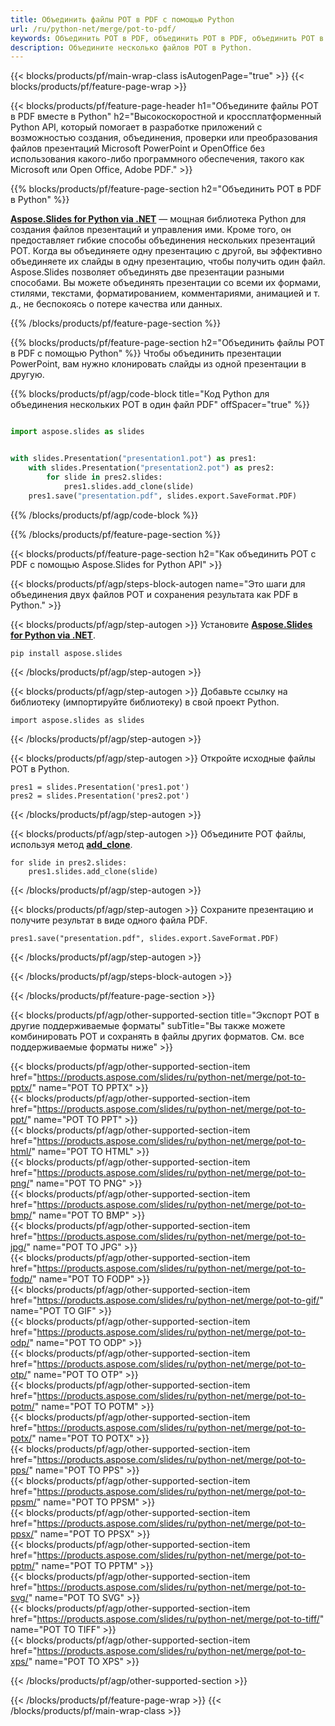 ```yaml
---
title: Объединить файлы POT в PDF с помощью Python
url: /ru/python-net/merge/pot-to-pdf/
keywords: Объединить POT в PDF, объединить POT в PDF, объединить POT в PDF, PowerPoint, презентацию, PDF, Python, Aspose
description: Объедините несколько файлов POT в Python.
---
```


{{< blocks/products/pf/main-wrap-class isAutogenPage="true" >}}
{{< blocks/products/pf/feature-page-wrap >}}

{{< blocks/products/pf/feature-page-header h1="Объедините файлы POT в PDF вместе в Python" h2="Высокоскоростной и кроссплатформенный Python API, который помогает в разработке приложений с возможностью создания, объединения, проверки или преобразования файлов презентаций Microsoft PowerPoint и OpenOffice без использования какого-либо программного обеспечения, такого как Microsoft или Open Office, Adobe PDF." >}}

{{% blocks/products/pf/feature-page-section h2="Объединить POT в PDF в Python" %}}

[**Aspose.Slides for Python via .NET**](https://products.aspose.com/slides/ru/python-net/) — мощная библиотека Python для создания файлов презентаций и управления ими. Кроме того, он предоставляет гибкие способы объединения нескольких презентаций POT. Когда вы объединяете одну презентацию с другой, вы эффективно объединяете их слайды в одну презентацию, чтобы получить один файл. Aspose.Slides позволяет объединять две презентации разными способами. Вы можете объединять презентации со всеми их формами, стилями, текстами, форматированием, комментариями, анимацией и т. д., не беспокоясь о потере качества или данных.

{{% /blocks/products/pf/feature-page-section %}}

{{% blocks/products/pf/feature-page-section  h2="Объединить файлы POT в PDF с помощью Python" %}}
Чтобы объединить презентации PowerPoint, вам нужно клонировать слайды из одной презентации в другую.

{{% blocks/products/pf/agp/code-block title="Код Python для объединения нескольких POT в один файл PDF" offSpacer="true" %}}

```python

import aspose.slides as slides


with slides.Presentation("presentation1.pot") as pres1:
    with slides.Presentation("presentation2.pot") as pres2:
        for slide in pres2.slides:
            pres1.slides.add_clone(slide)
    pres1.save("presentation.pdf", slides.export.SaveFormat.PDF)
```


{{% /blocks/products/pf/agp/code-block %}}

{{% /blocks/products/pf/feature-page-section %}}

{{< blocks/products/pf/feature-page-section  h2="Как объединить POT с PDF с помощью Aspose.Slides for Python API" >}}

{{< blocks/products/pf/agp/steps-block-autogen name="Это шаги для объединения двух файлов POT и сохранения результата как PDF в Python." >}}

{{< blocks/products/pf/agp/step-autogen >}}
Установите [**Aspose.Slides for Python via .NET**](https://products.aspose.com/slides/ru/python-net/).
```
pip install aspose.slides
```
{{< /blocks/products/pf/agp/step-autogen >}}

{{< blocks/products/pf/agp/step-autogen >}}
Добавьте ссылку на библиотеку (импортируйте библиотеку) в свой проект Python.
```
import aspose.slides as slides
```
{{< /blocks/products/pf/agp/step-autogen >}}

{{< blocks/products/pf/agp/step-autogen >}}
Откройте исходные файлы POT в Python.
```
pres1 = slides.Presentation('pres1.pot')
pres2 = slides.Presentation('pres2.pot')
```
{{< /blocks/products/pf/agp/step-autogen >}}

{{< blocks/products/pf/agp/step-autogen >}}
Объедините POT файлы, используя метод [**add_clone**](https://reference.aspose.com/slides/python-net/aspose.slides/islidecollection/#methods).
```
for slide in pres2.slides:
    pres1.slides.add_clone(slide)
```
{{< /blocks/products/pf/agp/step-autogen >}}

{{< blocks/products/pf/agp/step-autogen >}}
Сохраните презентацию и получите результат в виде одного файла PDF.
```
pres1.save("presentation.pdf", slides.export.SaveFormat.PDF)
```

{{< /blocks/products/pf/agp/step-autogen >}}

{{< /blocks/products/pf/agp/steps-block-autogen >}}

{{< /blocks/products/pf/feature-page-section >}}

{{< blocks/products/pf/agp/other-supported-section title="Экспорт POT в другие поддерживаемые форматы" subTitle="Вы также можете комбинировать POT и сохранять в файлы других форматов. См. все поддерживаемые форматы ниже" >}}

{{< blocks/products/pf/agp/other-supported-section-item href="https://products.aspose.com/slides/ru/python-net/merge/pot-to-pptx/" name="POT TO PPTX" >}}  
{{< blocks/products/pf/agp/other-supported-section-item href="https://products.aspose.com/slides/ru/python-net/merge/pot-to-ppt/" name="POT TO PPT" >}}  
{{< blocks/products/pf/agp/other-supported-section-item href="https://products.aspose.com/slides/ru/python-net/merge/pot-to-html/" name="POT TO HTML" >}}  
{{< blocks/products/pf/agp/other-supported-section-item href="https://products.aspose.com/slides/ru/python-net/merge/pot-to-png/" name="POT TO PNG" >}}  
{{< blocks/products/pf/agp/other-supported-section-item href="https://products.aspose.com/slides/ru/python-net/merge/pot-to-bmp/" name="POT TO BMP" >}}  
{{< blocks/products/pf/agp/other-supported-section-item href="https://products.aspose.com/slides/ru/python-net/merge/pot-to-jpg/" name="POT TO JPG" >}}  
{{< blocks/products/pf/agp/other-supported-section-item href="https://products.aspose.com/slides/ru/python-net/merge/pot-to-fodp/" name="POT TO FODP" >}}  
{{< blocks/products/pf/agp/other-supported-section-item href="https://products.aspose.com/slides/ru/python-net/merge/pot-to-gif/" name="POT TO GIF" >}}  
{{< blocks/products/pf/agp/other-supported-section-item href="https://products.aspose.com/slides/ru/python-net/merge/pot-to-odp/" name="POT TO ODP" >}}  
{{< blocks/products/pf/agp/other-supported-section-item href="https://products.aspose.com/slides/ru/python-net/merge/pot-to-otp/" name="POT TO OTP" >}}  
{{< blocks/products/pf/agp/other-supported-section-item href="https://products.aspose.com/slides/ru/python-net/merge/pot-to-potm/" name="POT TO POTM" >}}  
{{< blocks/products/pf/agp/other-supported-section-item href="https://products.aspose.com/slides/ru/python-net/merge/pot-to-potx/" name="POT TO POTX" >}}  
{{< blocks/products/pf/agp/other-supported-section-item href="https://products.aspose.com/slides/ru/python-net/merge/pot-to-pps/" name="POT TO PPS" >}}  
{{< blocks/products/pf/agp/other-supported-section-item href="https://products.aspose.com/slides/ru/python-net/merge/pot-to-ppsm/" name="POT TO PPSM" >}}  
{{< blocks/products/pf/agp/other-supported-section-item href="https://products.aspose.com/slides/ru/python-net/merge/pot-to-ppsx/" name="POT TO PPSX" >}}  
{{< blocks/products/pf/agp/other-supported-section-item href="https://products.aspose.com/slides/ru/python-net/merge/pot-to-pptm/" name="POT TO PPTM" >}}  
{{< blocks/products/pf/agp/other-supported-section-item href="https://products.aspose.com/slides/ru/python-net/merge/pot-to-svg/" name="POT TO SVG" >}}  
{{< blocks/products/pf/agp/other-supported-section-item href="https://products.aspose.com/slides/ru/python-net/merge/pot-to-tiff/" name="POT TO TIFF" >}}  
{{< blocks/products/pf/agp/other-supported-section-item href="https://products.aspose.com/slides/ru/python-net/merge/pot-to-xps/" name="POT TO XPS" >}}  


{{< /blocks/products/pf/agp/other-supported-section >}}

{{< /blocks/products/pf/feature-page-wrap >}}
{{< /blocks/products/pf/main-wrap-class >}}